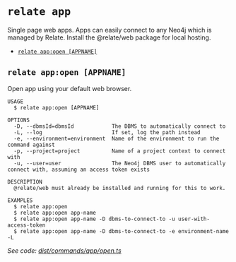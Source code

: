 `relate app`
============

Single page web apps.
Apps can easily connect to any Neo4j which is managed by Relate. Install the @relate/web package for local hosting.

* [`relate app:open [APPNAME]`](#relate-appopen-appname)

## `relate app:open [APPNAME]`

Open app using your default web browser.

```
USAGE
  $ relate app:open [APPNAME]

OPTIONS
  -D, --dbmsId=dbmsId            The DBMS to automatically connect to
  -L, --log                      If set, log the path instead
  -e, --environment=environment  Name of the environment to run the command against
  -p, --project=project          Name of a project context to connect with
  -u, --user=user                The Neo4j DBMS user to automatically connect with, assuming an access token exists

DESCRIPTION
  @relate/web must already be installed and running for this to work.

EXAMPLES
  $ relate app:open
  $ relate app:open app-name
  $ relate app:open app-name -D dbms-to-connect-to -u user-with-access-token
  $ relate app:open app-name -D dbms-to-connect-to -e environment-name -L
```

_See code: [dist/commands/app/open.ts](https://github.com/neo4j-devtools/relate/blob/v1.0.3-alpha.2/packages/cli/src/commands/app/open.ts)_
